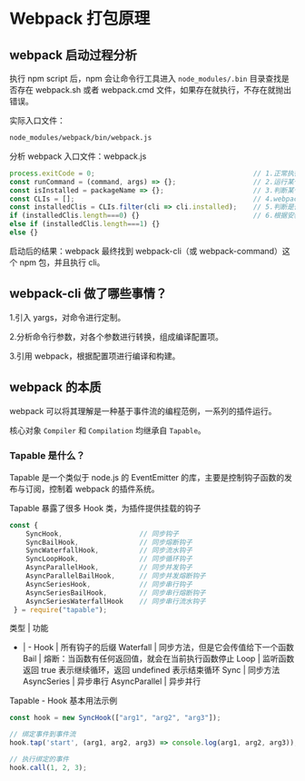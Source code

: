 # Webpack 打包原理

## webpack 启动过程分析

执行 npm script 后，npm 会让命令行工具进入 `node_modules/.bin` 目录查找是否存在 webpack.sh 或者 webpack.cmd 文件，如果存在就执行，不存在就抛出错误。

实际入口文件：
```sh
node_modules/webpack/bin/webpack.js
```

分析 webpack 入口文件：webpack.js
```js
process.exitCode = 0;                                       // 1.正常执行返回
const runCommand = (command, args) => {};                   // 2.运行某个命令
const isInstalled = packageName => {};                      // 3.判断某个包是否安装
const CLIs = [];                                            // 4.webpack 可用的 CLI：webpack-cli 和 webpack-command
const installedClis = CLIs.filter(cli => cli.installed);    // 5.判断是否两个 cli 已安装
if (installedClis.length===0) {}                            // 6.根据安装数量进行处理
else if (installedClis.length===1) {}
else {}
```

启动后的结果：webpack 最终找到 webpack-cli（或 webpack-command）这个 npm 包，并且执行 cli。

## webpack-cli 做了哪些事情？

1.引入 yargs，对命令进行定制。

2.分析命令行参数，对各个参数进行转换，组成编译配置项。

3.引用 webpack，根据配置项进行编译和构建。

## webpack 的本质

webpack 可以将其理解是一种基于事件流的编程范例，一系列的插件运行。

核心对象 `Compiler` 和 `Compilation` 均继承自 `Tapable`。

### Tapable 是什么？

Tapable 是一个类似于 node.js 的 EventEmitter 的库，主要是控制钩子函数的发布与订阅，控制着 webpack 的插件系统。

Tapable 暴露了很多 Hook 类，为插件提供挂载的钩子
```js
const {
	SyncHook,                   // 同步钩子
	SyncBailHook,               // 同步熔断钩子
	SyncWaterfallHook,          // 同步流水钩子
	SyncLoopHook,               // 同步循环钩子
	AsyncParallelHook,          // 同步并发钩子
	AsyncParallelBailHook,      // 同步并发熔断钩子
	AsyncSeriesHook,            // 同步串行钩子
	AsyncSeriesBailHook,        // 同步串行熔断钩子
	AsyncSeriesWaterfallHook    // 同步串行流水钩子
 } = require("tapable");
```

 类型 | 功能
 - | -
Hook | 所有钩子的后缀
Waterfall | 同步方法，但是它会传值给下一个函数
Bail | 熔断：当函数有任何返回值，就会在当前执行函数停止
Loop | 监听函数返回 true 表示继续循环，返回 undefined 表示结束循环
Sync | 同步方法
AsyncSeries | 异步串行
AsyncParallel | 异步并行

Tapable - Hook 基本用法示例
```js
const hook = new SyncHook(["arg1", "arg2", "arg3"]);

// 绑定事件到事件流
hook.tap('start', (arg1, arg2, arg3) => console.log(arg1, arg2, arg3));

// 执行绑定的事件
hook.call(1, 2, 3);
```
